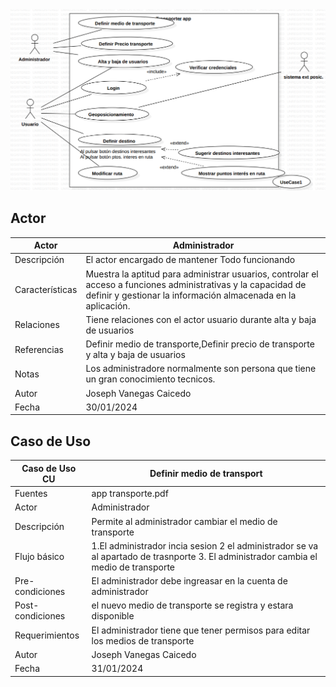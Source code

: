 <img src="Transporter.png">

## Actor

|  Actor | Administrador |
|---|---|
| Descripción  | El actor  encargado de mantener Todo funcionando   |
| Características  | Muestra la aptitud para administrar usuarios, controlar el acceso a funciones administrativas y la capacidad de definir y gestionar la información almacenada en la aplicación. |
| Relaciones | Tiene relaciones con el actor usuario durante alta y baja de usuarios |
| Referencias | Definir medio de transporte,Definir precio de transporte y alta y baja de usuarios |   
|  Notas |  Los administradore normalmente son persona que tiene un gran conocimiento tecnicos.  |
| Autor  | Joseph Vanegas Caicedo |
|Fecha | 30/01/2024 |

## Caso de Uso 

|  Caso de Uso	CU | Definir medio de transport  |
  |---|---|
  | Fuentes  | app transporte.pdf  |
  | Actor  |  Administrador |
  | Descripción | Permite al administrador cambiar el medio de transporte  |
  | Flujo básico | 1.El administrador incia sesion 2 el administrador se va al apartado de trasnporte 3. El administrador cambia el medio de transporte|
  | Pre-condiciones | El administrador debe ingreasar en la cuenta de administrador  |  
  | Post-condiciones  | el nuevo medio de transporte se registra y estara disponible  |  
  |  Requerimientos | El administrador tiene que tener permisos para editar los medios de transporte  |
  | Autor  |  Joseph Vanegas Caicedo |
  |Fecha | 31/01/2024 |

